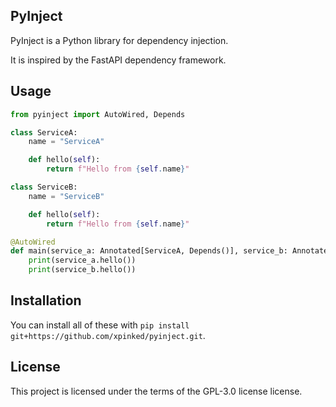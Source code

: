## PyInject

PyInject is a Python library for dependency injection.

It is inspired by the FastAPI dependency framework.

## Usage

```python
from pyinject import AutoWired, Depends

class ServiceA:
    name = "ServiceA"

    def hello(self):
        return f"Hello from {self.name}"

class ServiceB:
    name = "ServiceB"

    def hello(self):
        return f"Hello from {self.name}"

@AutoWired
def main(service_a: Annotated[ServiceA, Depends()], service_b: Annotated[ServiceB, Depends()]):
    print(service_a.hello())
    print(service_b.hello())

```

## Installation

You can install all of these with `pip install git+https://github.com/xpinked/pyinject.git`.

## License

This project is licensed under the terms of the GPL-3.0 license license.
